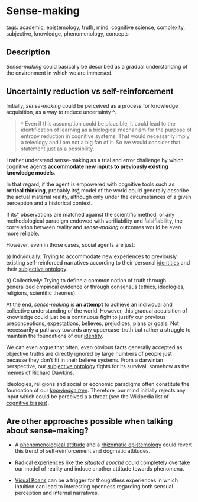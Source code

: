 # Sense-making

tags: academic, epistemology, truth, mind, cognitive science, complexity, subjective, knowledge, phenomenology,  concepts

## Description

*Sense-making* could basically be described as a gradual understanding of the environment in which we are immersed. 

## Uncertainty reduction vs self-reinforcement

Initially, *sense-making* could be perceived as a process for knowledge acquisition, as a way to reduce uncertainty **^**. 

 > **^** Even if this assumption could be plausible, it could lead to the identification of learning as a biological mechanism for the purpose of entropy reduction in cognitive systems. That would necessarily imply a teleology and I am not a big fan of it. So we would consider that statement just as a possibility.

I rather understand sense-making as a trial and error challenge by which cognitive agents **accommodate new inputs to previously existing knowledge models**. 

In that regard, if the agent is empowered with cognitive tools such as **critical thinking**, probably its[*](../notebook/pronouns.md) model of the world could generally describe the actual material reality, although only under the circumstances of a given perception and a historical context.

If its[*](../notebook/pronouns.md) observations are matched against the scientific method, or any methodological paradigm endowed with verifiability and falsifiability, the correlation between reality and *sense-making* outcomes would be even more reliable.

However, even in those cases, social agents are just:

a) Individually: Trying to accommodate new experiences to previously existing self-reinforced narratives according to their personal [identities](identity.md) and their [subjective ontology](subjective_ontology.md).

b) Collectively: Trying to define a common notion of truth through generalized empirical evidence or through [consensus](consensus.md) (ethics, ideologies, religions, scientific theories).

At the end, *sense-making* is **an attempt** to achieve an individual and collective understanding of the world. However, this gradual acquisition of knowledge could just be a continuous fight to justify our previous preconceptions, expectations, believes, prejudices, plans or goals. Not necessarily a pathway towards any uppercase-truth but rather a struggle to maintain the foundations of our [identity](identity.md).

We can even argue that often, even obvious facts generally accepted as objective truths are directly ignored by large numbers of people just because they don’t fit in their believe systems. From a darwinian perspective, our [subjective ontology](subjective_ontology.md) fights for its survival; somehow as the memes of Richard Dawkins. 

Ideologies, religions and social or economic paradigms often constitute the foundation of our [*knowledge tree*](rhizomatic_epistemology.md). Therefore, our mind initially rejects any input which could be perceived a a threat (see the Wikipedia list of [cognitive biases](https://en.wikipedia.org/wiki/List_of_cognitive_biases)). 


## Are other approaches possible when talking about sense-making?

* A [phenomenological attitude](phenomenology.md) and a [rhizomatic epistemology](rhizomatic_epistemology.md) could revert this trend of self-reinforcement and dogmatic attitudes. 

* Radical experiences like the [*situated epoché*](../articles/situated.md) could completely overtake our model of reality and induce another attitude towards phenomena.

* [Visual Koans](visual_koan.md) can be a trigger for thoughtless experiences in which intuition can lead to interesting openness regarding both sensual perception and internal narratives.